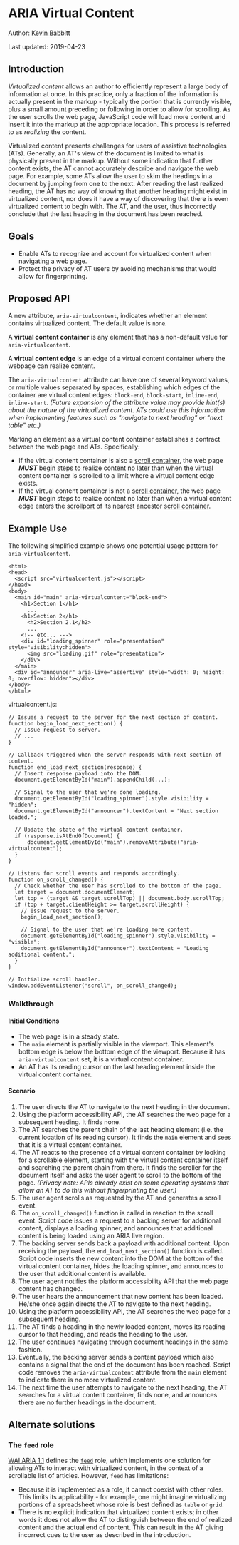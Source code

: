 # ARIA Virtual Content

Author: [Kevin Babbitt](https://github.com/kbabbitt)

Last updated: 2019-04-23

## Introduction

*Virtualized content* allows an author to efficiently represent a large body of information at once. In this practice, only a
fraction of the information is actually present in the markup - typically the portion that is currently visible, plus a small amount
preceding or following in order to allow for scrolling. As the user scrolls the web page, JavaScript code will load more content and
insert it into the markup at the appropriate location. This process is referred to as *realizing* the content.

Virtualized content presents challenges for users of assistive technologies (ATs). Generally, an AT's view of the document is limited
to what is physically present in the markup. Without some indication that further content exists, the AT cannot accurately describe and
navigate the web page. For example, some ATs allow the user to skim the headings in a document by jumping from one to the next. After
reading the last realized heading, the AT has no way of knowing that another heading might exist in virtualized content, nor does it
have a way of discovering that there is even virtualized content to begin with. The AT, and the user, thus incorrectly conclude that the
last heading in the document has been reached.

## Goals

* Enable ATs to recognize and account for virtualized content when navigating a web page.
* Protect the privacy of AT users by avoiding mechanisms that would allow for fingerprinting.

## Proposed API

A new attribute, `aria-virtualcontent`, indicates whether an element contains virtualized content. The default value is `none`.

A **virtual content container** is any element that has a non-default value for `aria-virtualcontent`.

A **virtual content edge** is an edge of a virtual content container where the webpage can realize content.

The `aria-virtualcontent` attribute can have one of several keyword values, or multiple values separated by spaces, establishing which edges of the container are virtual content edges: `block-end`, `block-start`, `inline-end`, `inline-start`.
*(Future expansion of the attribute value may provide hint(s) about the nature of the virtualized content. ATs could use this information when implementing features such as "navigate to next heading" or "next table" etc.)*

Marking an element as a virtual content container establishes a contract between the web page and ATs. Specifically:
* If the virtual content container is also a [scroll container](https://www.w3.org/TR/css-overflow-3/#scroll-container), the web page ***MUST*** begin steps to realize content no later than when the virtual content container is scrolled to a limit where a virtual content edge exists.
* If the virtual content container is not a [scroll container](https://www.w3.org/TR/css-overflow-3/#scroll-container), the web page ***MUST*** begin steps to realize content no later than when a virtual content edge enters the [scrollport](https://www.w3.org/TR/css-overflow-3/#scrollport) of its nearest ancestor [scroll container](https://www.w3.org/TR/css-overflow-3/#scroll-container).

## Example Use

The following simplified example shows one potential usage pattern for `aria-virtualcontent`.

```
<html>
<head>
  <script src="virtualcontent.js"></script>
</head>
<body>
  <main id="main" aria-virtualcontent="block-end">
    <h1>Section 1</h1>
      ...
    <h1>Section 2</h1>
      <h2>Section 2.1</h2>
      ...
    <!-- etc... --->
    <div id="loading_spinner" role="presentation" style="visibility:hidden">
      <img src="loading.gif" role="presentation">
    </div>
  </main>
  <div id="announcer" aria-live="assertive" style="width: 0; height: 0; overflow: hidden"></div>
</body>
</html>
```

virtualcontent.js:
```
// Issues a request to the server for the next section of content.
function begin_load_next_section() {
  // Issue request to server.
  // ...
}

// Callback triggered when the server responds with next section of content.
function end_load_next_section(response) {
  // Insert response payload into the DOM.
  document.getElementById("main").appendChild(...);

  // Signal to the user that we're done loading.
  document.getElementById("loading_spinner").style.visibility = "hidden";
  document.getElementById("announcer").textContent = "Next section loaded.";

  // Update the state of the virtual content container.
  if (response.isAtEndOfDocument) {
      document.getElementById("main").removeAttribute("aria-virtualcontent");
  }
}

// Listens for scroll events and responds accordingly.
function on_scroll_changed() {
  // Check whether the user has scrolled to the bottom of the page.
  let target = document.documentElement;
  let top = (target && target.scrollTop) || document.body.scrollTop;
  if (top + target.clientHeight >= target.scrollHeight) {
    // Issue request to the server.
    begin_load_next_section();

    // Signal to the user that we're loading more content.
    document.getElementById("loading_spinner").style.visibility = "visible";
    document.getElementById("announcer").textContent = "Loading additional content.";
  }
}

// Initialize scroll handler.
window.addEventListener("scroll", on_scroll_changed);
```

### Walkthrough

#### Initial Conditions
* The web page is in a steady state.
* The `main` element is partially visible in the viewport. This element's bottom edge is below the bottom edge of the viewport. Because it has `aria-virtualcontent` set, it is a virtual content container.
* An AT has its reading cursor on the last heading element inside the virtual content container.

#### Scenario
1. The user directs the AT to navigate to the next heading in the document.
2. Using the platform accessibility API, the AT searches the web page for a subsequent heading. It finds none.
3. The AT searches the parent chain of the last heading element (i.e. the current location of its reading cursor). It finds the `main` element and sees that it is a virtual content container.
4. The AT reacts to the presence of a virtual content container by looking for a scrollable element, starting with the virtual content container itself and searching the parent chain from there. It finds the scroller for the document itself and asks the user agent to scroll to the bottom of the page. *(Privacy note: APIs already exist on some operating systems that allow an AT to do this without fingerprinting the user.)*
5. The user agent scrolls as requested by the AT and generates a scroll event.
6. The `on_scroll_changed()` function is called in reaction to the scroll event. Script code issues a request to a backing server for additional content, displays a loading spinner, and announces that additional content is being loaded using an ARIA live region.
7. The backing server sends back a payload with additional content. Upon receiving the payload, the `end_load_next_section()` function is called. Script code inserts the new content into the DOM at the bottom of the virtual content container, hides the loading spinner, and announces to the user that additional content is available.
8. The user agent notifies the platform accessibility API that the web page content has changed.
9. The user hears the announcement that new content has been loaded. He/she once again directs the AT to navigate to the next heading.
10. Using the platform accessibility API, the AT searches the web page for a subsequent heading.
11. The AT finds a heading in the newly loaded content, moves its reading cursor to that heading, and reads the heading to the user.
12. The user continues navigating through document headings in the same fashion.
13. Eventually, the backing server sends a content payload which also contains a signal that the end of the document has been reached. Script code removes the `aria-virtualcontent` attribute from the `main` element to indicate there is no more virtualized content.
14. The next time the user attempts to navigate to the next heading, the AT searches for a virtual content container, finds none, and announces there are no further headings in the document.

## Alternate solutions

### The `feed` role

[WAI ARIA 1.1](https://www.w3.org/TR/wai-aria-1.1/) defines the [`feed`](https://www.w3.org/TR/wai-aria-1.1/#feed) role, which
implements one solution for allowing ATs to interact with virtualized content, in the context of a scrollable list of articles.
However, `feed` has limitations:
* Because it is implemented as a role, it cannot coexist with other roles. This limits its applicability - for example, one might
imagine virtualizing portions of a spreadsheet whose role is best defined as `table` or `grid`.
* There is no explicit indication that virtualized content exists; in other words it does not allow the AT to distinguish between
the end of realized content and the actual end of content. This can result in the AT giving incorrect cues to the user as described
in the introduction.
